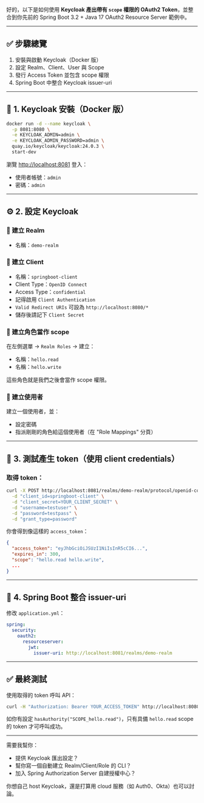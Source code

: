 好的，以下是如何使用 **Keycloak 產出帶有 `scope` 權限的 OAuth2 Token**，並整合到你先前的 Spring Boot 3.2 + Java 17 OAuth2 Resource Server 範例中。

---

## ✅ 步驟總覽

1. 安裝與啟動 Keycloak（Docker 版）
2. 設定 Realm、Client、User 與 Scope
3. 發行 Access Token 並包含 scope 權限
4. Spring Boot 中整合 Keycloak issuer-uri

---

## 🐳 1. Keycloak 安裝（Docker 版）

```bash
docker run -d --name keycloak \
  -p 8081:8080 \
  -e KEYCLOAK_ADMIN=admin \
  -e KEYCLOAK_ADMIN_PASSWORD=admin \
  quay.io/keycloak/keycloak:24.0.3 \
  start-dev
```

瀏覽 [http://localhost:8081](http://localhost:8081) 登入：

* 使用者帳號：`admin`
* 密碼：`admin`

---

## ⚙️ 2. 設定 Keycloak

### 🔸 建立 Realm

* 名稱：`demo-realm`

### 🔸 建立 Client

* 名稱：`springboot-client`
* Client Type：`OpenID Connect`
* Access Type：`confidential`
* 記得啟用 `Client Authentication`
* `Valid Redirect URIs` 可設為 `http://localhost:8080/*`
* 儲存後請記下 `Client Secret`

### 🔸 建立角色當作 scope

在左側選單 → `Realm Roles` → 建立：

* 名稱：`hello.read`
* 名稱：`hello.write`

這些角色就是我們之後會當作 scope 權限。

### 🔸 建立使用者

建立一個使用者，並：

* 設定密碼
* 指派剛剛的角色給這個使用者（在 "Role Mappings" 分頁）

---

## 🔐 3. 測試產生 token（使用 client credentials）

### 取得 token：

```bash
curl -X POST http://localhost:8081/realms/demo-realm/protocol/openid-connect/token \
  -d "client_id=springboot-client" \
  -d "client_secret=YOUR_CLIENT_SECRET" \
  -d "username=testuser" \
  -d "password=testpass" \
  -d "grant_type=password"
```

你會得到像這樣的 `access_token`：

```json
{
  "access_token": "eyJhbGciOiJSUzI1NiIsInR5cCI6...",
  "expires_in": 300,
  "scope": "hello.read hello.write",
  ...
}
```

---

## 🧩 4. Spring Boot 整合 issuer-uri

修改 `application.yml`：

```yaml
spring:
  security:
    oauth2:
      resourceserver:
        jwt:
          issuer-uri: http://localhost:8081/realms/demo-realm
```

---

## ✅ 最終測試

使用取得的 token 呼叫 API：

```bash
curl -H "Authorization: Bearer YOUR_ACCESS_TOKEN" http://localhost:8080/api/hello
```

如你有設定 `hasAuthority("SCOPE_hello.read")`，只有具備 `hello.read` scope 的 token 才可呼叫成功。

---

需要我幫你：

* 提供 Keycloak 匯出設定？
* 幫你寫一個自動建立 Realm/Client/Role 的 CLI？
* 加入 Spring Authorization Server 自建授權中心？

你想自己 host Keycloak，還是打算用 cloud 服務（如 Auth0、Okta）也可以討論。
